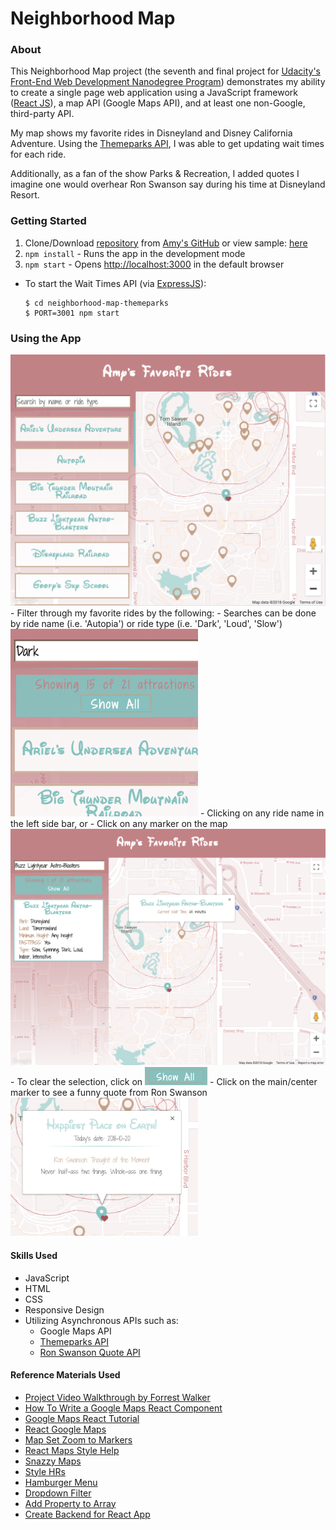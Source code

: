 # Neighborhood Map

### About
This Neighborhood Map project (the seventh and final project for [Udacity's Front-End Web Development Nanodegree Program](https://www.udacity.com/course/front-end-web-developer-nanodegree--nd001))
demonstrates my ability to create a single page web application using a
JavaScript framework ([React JS](https://reactjs.org/)), a map API (Google Maps API),
and at least one non-Google, third-party API.

My map shows my favorite rides in Disneyland and Disney California Adventure.  Using
the [Themeparks API](https://www.npmjs.com/package/themeparks), I was able
to get updating wait times for each ride.

Additionally, as a fan of the show Parks & Recreation, I added quotes I imagine one would overhear Ron Swanson say during his time at Disneyland Resort.

### Getting Started
1. Clone/Download [repository](https://github.com/amyFEND/Neighborhood-Map.git) from [Amy's GitHub](https://github.com/amyFEND/Neighborhood-Map) or view sample: [here](https://amyfend.github.io/Neighborhood-Map/)
2. `npm install` - Runs the app in the development mode
3. `npm start` - Opens [http://localhost:3000](http://localhost:3000) in the default browser
  - To start the Wait Times API (via [ExpressJS](https://expressjs.com/)):<br>
    ```
    $ cd neighborhood-map-themeparks
    $ PORT=3001 npm start
    ```

### Using the App
<img alt="Application Main Screen Screenshot" src="document-images/app-main-page.png" />
- Filter through my favorite rides by the following:
  - Searches can be done by ride name (i.e. 'Autopia') or ride type (i.e. 'Dark', 'Loud', 'Slow')
  <img alt="Search Example" src="document-images/app-search-example.png" width="300" />
  - Clicking on any ride name in the left side bar, or
  - Click on any marker on the map
    <br />
    <img alt="Ride Selected Example" src="document-images/app-selection-example.png" width="600" />
- To clear the selection, click on
  <img alt="Show All button screenshot" src="document-images/show-all-button-example.png" width="100" />
- Click on the main/center marker to see a funny quote from Ron Swanson
  <br />
  <img alt="Center Marker InfoWindow shown, with quote from Ron Swanson" src="document-images/app-main-marker-infowindow.png" width="300" />

#### Skills Used
- JavaScript
- HTML
- CSS
- Responsive Design
- Utilizing Asynchronous APIs such as:
  - Google Maps API
  - [Themeparks API](https://www.npmjs.com/package/themeparks)
  - [Ron Swanson Quote API](https://github.com/jamesseanwright/ron-swanson-quotes)

#### Reference Materials Used
- [Project Video Walkthrough by Forrest Walker](https://www.youtube.com/playlist?list=PL4rQq4MQP1crXuPtruu_eijgOUUXhcUCP)
- [How To Write a Google Maps React Component](https://www.fullstackreact.com/articles/how-to-write-a-google-maps-react-component/#the-map-container-component)
- [Google Maps React Tutorial](https://www.npmjs.com/package/google-maps-react)
- [React Google Maps](https://tomchentw.github.io/react-google-maps/)
- [Map Set Zoom to Markers](https://stackoverflow.com/questions/3334729/google-maps-v3-fitbounds-zoom-too-close-for-single-marker/3337093)
- [React Maps Style Help](https://github.com/tomchentw/react-google-maps/issues/53#issuecomment-344174297)
- [Snazzy Maps](https://snazzymaps.com/style/233722/neighborhood-map)
- [Style HRs](https://css-tricks.com/examples/hrs/)
- [Hamburger Menu](https://codepen.io/g13nn/pen/eHGEF)
- [Dropdown Filter](https://codepen.io/amwill/pen/OyByPq?editors=0010) <!-- Work In progress -->
- [Add Property to Array](https://stackoverflow.com/questions/38922998/add-property-to-an-array-of-objects)
- [Create Backend for React App](https://daveceddia.com/create-react-app-express-backend/)
